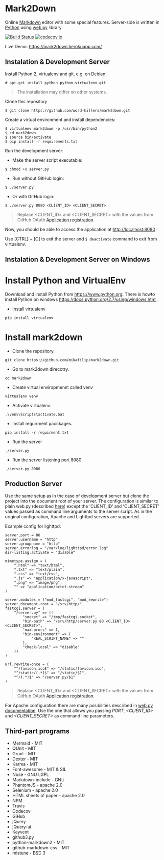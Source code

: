 # Mark2Down
Online [Markdown](https://daringfireball.net/projects/markdown/) editor with some special features. Server-side is written in [Python](http://python.org/) using [web.py](http://webpy.org) library.

[![Build Status](https://travis-ci.org/word-killers/mark2down.svg?branch=master)](https://travis-ci.org/word-killers/mark2down)
[![codecov.io](https://codecov.io/github/word-killers/mark2down/coverage.svg?branch=master)](https://codecov.io/github/word-killers/mark2down?branch=master)

Live Demo: https://mark2down.herokuapp.com/

## Instalation & Development Server
Install Python 2, virtualenv and git, e.g. on Debian:
```
# apt-get install python python-virtualenv git
```
> The installation may differ on other systems.

Clone this repository
```
$ git clone https://github.com/word-killers/mark2down.git
```

Create a virtual environment and install dependencies:
```
$ virtualenv mark2down -p /usr/bin/python2
$ cd mark2down
$ source bin/activate
$ pip install -r requirements.txt
```

Run the development server:
- Make the server script executable:
```
$ chmod +x server.py
```

- Run without GitHub login:
```
$ ./server.py
```

- Or with GitHub login:
```
$ ./server.py 8080 <CLIENT_ID> <CLIENT_SECRET>
```
> Replace \<CLIENT_ID\> and \<CLIENT_SECRET\> with the values from GitHub OAuth [Application registration](https://github.com/settings/applications/new).

Now, you should be able to access the application at [http://localhost:8080](http://localhost:8080) .

Use [CTRL] + [C] to exit the server and `$ deactivate` command to exit from virtualenv.


## Instalation & Development Server on Windows

# Install Python and VirtualEnv

Download and install Python from https://www.python.org.
There is howto install Python on windows https://docs.python.org/2.7/using/windows.html.

- Install virtualenv

```
pip install virtualenv
```

# Install mark2down

- Clone the repository.

```
git clone https://github.com/mikafilip/mark2down.git
```

- Go to mark2down direcotry.

```
cd mark2down
```

- Create virtual enviropmennt called venv

```
virtualenv venv
```

- Activate virtualenv.

```
.\venv\Scripts\activate.bat
```

- Install requirment pacckages.

```
pip install -r requirment.txt
```

- Run the server

```
./server.py
```

- Run the server listening port 8080

```
./server.py 8080
```

## Production Server
Use the same setup as in the case of development server but clone the project into the document root of your server.
The configuration is similar to plain web.py (described [here](http://webpy.org/install#prod)) except the 'CLIENT_ID' and 'CLIENT_SECRET' values passed as command line arguments to the server script. As in the original configuration, Apache and Lighttpd servers are supported.

Example config for lighttpd:
```
server.port = 80
server.username = "http"
server.groupname = "http"
server.errorlog = "/var/log/lighttpd/error.log"
dir-listing.activate = "disable"

mimetype.assign = (
	".html" => "text/html",
	".txt" => "text/plain",
	".css" => "text/css",
	".js" => "application/x-javascript",
	".png" => "image/png",
	"" => "application/octet-stream"
)

server.modules = ("mod_fastcgi", "mod_rewrite")
server.document-root = "/srv/http/"
fastcgi.server = (
	"/server.py" => ((
		"socket" => "/tmp/fastcgi.socket",
		"bin-path" => "/srv/http/server.py 80 <CLIENT_ID> <CLIENT_SECRET>",
		"max-procs" => 1,
		"bin-environment" => (
			"REAL_SCRIPT_NAME" => ""
		),
		"check-local" => "disable"
	))
)

url.rewrite-once = (
	"^/favicon.ico$" => "/static/favicon.ico",
	"^/static/(.*)$" => "/static/$1",
	"^/(.*)$" => "/server.py/$1"
)
```
> Replace \<CLIENT\_ID\> and \<CLIENT\_SECRET\> with the values from GitHub OAuth [Application registration](https://github.com/settings/applications/new).

For Apache configuration there are many posibilities described in [web.py documentation](http://webpy.org/install#prod). Use the one that allows you passing _PORT_, _\<CLIENT\_ID\>_ and _\<CLIENT\_SECRET\>_ as command line parameters.

## Third-part programs
* Mermaid - MIT
* QUnit - MIT
* Grunt - MIT
* Dexter - MIT
* Karma - MIT
* Font-awesome - MIT & SIL
* Nose - GNU LGPL
* Markdown-include - GNU
* PhantomJS - apache 2.0
* Selenium - apache 2.0
* HTML sheets of paper - apache 2.0
* NPM
* Travis
* Codecov
* GiHub
* jQuery
* jQuery-ui
* Keyvent
* github3.py
* python-markdown2 - MIT
* github-markdown-css - MIT
* mistune - BSD 3
